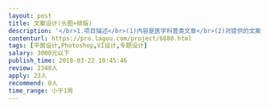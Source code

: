 ```yaml
---                
layout: post       
title: 文案设计(头图+排版)           
description: '</br>1.项目描述</br>(1)内容是医学科普类文章</br>(2)对提供的文案进行排版设计，需要有一个头图(类似于封面)。设计之前会提供主色调，设计风格，设计需要根据文案内容进行相应设计。</br>2.设计要求</br>(1)设计需要理解文案内容，作出相应设计</br>'     
contenturl: https://pro.lagou.com/project/6880.html      
tags: [平面设计,Photoshop,VI设计,专题设计]            
salary: 3000元以下          
publish_time: 2018-03-22 10:45:46         
review: 2348人                   
apply: 23人                   
recommend: 0人                   
time_range: 小于1周              
---                 
```

